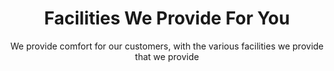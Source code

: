 ---
title: "Facilities We Provide For You"
subtitle: "We provide comfort for our customers, with the various facilities we provide that we provide"
facilities: [
  {
    title: "Safety & Security",
    subtitle: "We take care of your security in 24 hours",
    icon: "safety"
  },
  {
    title: "Conseling",
    subtitle: "Provide counseling to stay fit spiritually and religius",
    icon: "conseling"
  },
  {
    title: "Vehicle In Saudi",
    subtitle: "Bus and Car Vehicles While in Saudi",
    icon: "vehicle"
  },
  {
    title: "Health In Saudi",
    subtitle: "Free Health Facilities for every customer",
    icon: "health"
  },
  {
    title: "Hostel Rate 5",
    subtitle: "5 star hotel accommodation every customer",
    icon: "hostel"
  },
  {
    title: "Food & Drink",
    subtitle: "Provide food and drinks while in Saudi",
    icon: "food"
  },
  {
    title: "Membership",
    subtitle: "Obtain a membership card for each customer",
    icon: "membership"
  },
  {
    title: "Vaccine",
    subtitle: "Free meningitis vaccine for all customers",
    icon: "vaccine"
  },
              
              
]
---